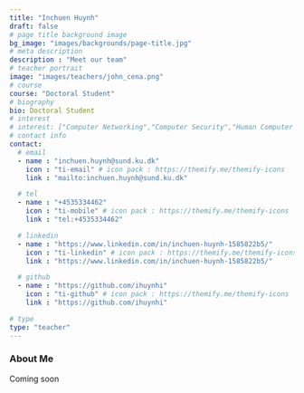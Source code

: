 ```yaml
---
title: "Inchuen Huynh"
draft: false
# page title background image
bg_image: "images/backgrounds/page-title.jpg"
# meta description
description : "Meet our team"
# teacher portrait
image: "images/teachers/john_cena.png"
# course
course: "Doctoral Student"
# biography
bio: Doctoral Student
# interest
# interest: ["Computer Networking","Computer Security","Human Computer Interfacing"]
# contact info
contact:
  # email
  - name : "inchuen.huynh@sund.ku.dk"
    icon : "ti-email" # icon pack : https://themify.me/themify-icons
    link : "mailto:inchuen.huynh@sund.ku.dk"

  # tel
  - name : "+4535334462"
    icon : "ti-mobile" # icon pack : https://themify.me/themify-icons
    link : "tel:+4535334462"

  # linkedin
  - name : "https://www.linkedin.com/in/inchuen-huynh-1585822b5/"
    icon : "ti-linkedin" # icon pack : https://themify.me/themify-icons
    link : "https://www.linkedin.com/in/inchuen-huynh-1585822b5/"

  # github
  - name : "https://github.com/ihuynhi"
    icon : "ti-github" # icon pack : https://themify.me/themify-icons
    link : "https://github.com/ihuynhi"

# type
type: "teacher"
---
```


### About Me

Coming soon